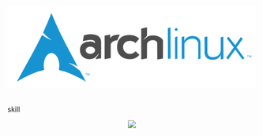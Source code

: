 <!--IMAGE-->
![2](https://github.com/munirudin26/munirudin26/blob/main/img/archlinux-logo-dark-90dpi.ebdee92a15b3.png)
![]()

skill
<!--ICON-->
<p align="center">
  <a href="https://skillicons.dev">
    <img src="https://skillicons.dev/icons?i=debian,cpp,mysql,nodejs,netlify" />
  </a>
</p>
